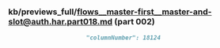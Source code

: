 ### kb/previews_full/flows__master-first__master-and-slot@auth.har.part018.md (part 002)

```md
                      "columnNumber": 18124
                        
```

```
